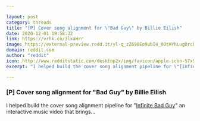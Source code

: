 ```yaml
---

layout: post
category: threads
title: "[P] Cover song alignment for \"Bad Guy\" by Billie Eilish"
date: 2020-12-01 19:58:32
link: https://vrhk.co/3lxaHrr
image: https://external-preview.redd.it/yl-q_zZ690Eo9ubI4_0OtHYhLugDrcD9HtMAhEz9f7A.jpg?width=1200&height=628.272251309&auto=webp&crop=1200:628.272251309,smart&s=54489ea8f7db53c4d5b10a6518fbeaf726763382
domain: reddit.com
author: "reddit"
icon: http://www.redditstatic.com/desktop2x/img/favicon/apple-icon-57x57.png
excerpt: "I helped build the cover song alignment pipeline for \"[Infinite Bad Guy](<https://billie.withyoutube.com/>)\" an interactive music video that brings..."

---
```


### [P] Cover song alignment for "Bad Guy" by Billie Eilish

I helped build the cover song alignment pipeline for "[Infinite Bad Guy](<https://billie.withyoutube.com/>)" an interactive music video that brings...